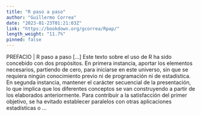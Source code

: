 ```yaml
---
title: "R paso a paso"
author: "Guillermo Correa"
date: "2023-01-23T01:21:03Z"
link: "https://bookdown.org/gcorrea/Rpap/"
length_weight: "11.7%"
pinned: false
---
```


PREFACIO | R paso a paso [...] Este texto sobre el uso de R ha sido concebido con dos propósitos. En primera instancia, aportar los elementos necesarios, partiendo de cero, para iniciarse en este universo, sin que se requiera ningún conocimiento previo ni de programación ni de estadística. En segunda instancia, mantener el carácter secuencial de la presentación, lo que implica que los diferentes conceptos se van construyendo a partir de los elaborados anteriormente. Para contribuir a la satisfacción del primer objetivo, se ha evitado establecer paralelos con otras aplicaciones estadísticas o ...
